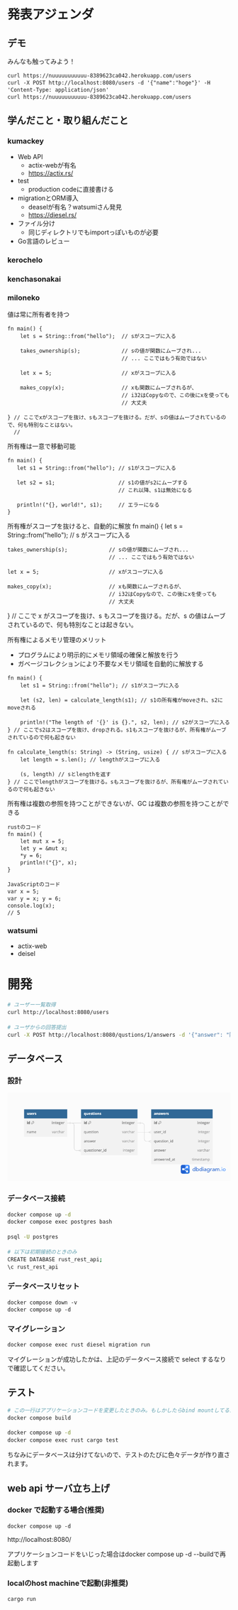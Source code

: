 # 発表アジェンダ

## デモ

みんなも触ってみよう！

```
curl https://nuuuuuuuuuuu-8389623ca042.herokuapp.com/users
curl -X POST http://localhost:8080/users -d '{"name":"hoge"}' -H 'Content-Type: application/json'
curl https://nuuuuuuuuuuu-8389623ca042.herokuapp.com/users
```

## 学んだこと・取り組んだこと

### kumackey

- Web API
  - actix-webが有名
  - https://actix.rs/
- test
  - production codeに直接書ける
- migrationとORM導入
  - deaselが有名？watsumiさん発見
  - https://diesel.rs/
- ファイル分け
  - 同じディレクトリでもimportっぽいものが必要
- Go言語のレビュー

### kerochelo

### kenchasonakai

### miloneko

値は常に所有者を持つ

```
fn main() {
    let s = String::from("hello");  // sがスコープに入る

    takes_ownership(s);             // sの値が関数にムーブされ...
                                    // ... ここではもう有効ではない

    let x = 5;                      // xがスコープに入る

    makes_copy(x);                  // xも関数にムーブされるが、
                                    // i32はCopyなので、この後にxを使っても
                                    // 大丈夫

} // ここでxがスコープを抜け、sもスコープを抜ける。だが、sの値はムーブされているので、何も特別なことはない。
  //
```

所有権は一意で移動可能

```
fn main() {
   let s1 = String::from("hello"); // s1がスコープに入る

   let s2 = s1;                    // s1の値がs2にムーブする
                                   // これ以降、s1は無効になる

   println!("{}, world!", s1);     // エラーになる
}
```

所有権がスコープを抜けると、自動的に解放
fn main() {
let s = String::from("hello"); // s がスコープに入る

    takes_ownership(s);             // sの値が関数にムーブされ...
                                    // ... ここではもう有効ではない

    let x = 5;                      // xがスコープに入る

    makes_copy(x);                  // xも関数にムーブされるが、
                                    // i32はCopyなので、この後にxを使っても
                                    // 大丈夫

} // ここで x がスコープを抜け、s もスコープを抜ける。だが、s の値はムーブされているので、何も特別なことは起きない。

所有権によるメモリ管理のメリット

- プログラムにより明示的にメモリ領域の確保と解放を行う
- ガベージコレクションにより不要なメモリ領域を自動的に解放する

```
fn main() {
    let s1 = String::from("hello"); // s1がスコープに入る

    let (s2, len) = calculate_length(s1); // s1の所有権がmoveされ、s2にmoveされる

    println!("The length of '{}' is {}.", s2, len); // s2がスコープに入る
} // ここでs2はスコープを抜け、dropされる。s1もスコープを抜けるが、所有権がムーブされているので何も起きない

fn calculate_length(s: String) -> (String, usize) { // sがスコープに入る
    let length = s.len(); // lengthがスコープに入る

    (s, length) // sとlengthを返す
} // ここでlengthがスコープを抜ける。sもスコープを抜けるが、所有権がムーブされているので何も起きない
```

所有権は複数の参照を持つことができないが、GC は複数の参照を持つことができる

```
rustのコード
fn main() {
    let mut x = 5;
    let y = &mut x;
    *y = 6;
    println!("{}", x);
}

JavaScriptのコード
var x = 5;
var y = x; y = 6;
console.log(x);
// 5
```

### watsumi

- actix-web
- deisel

# 開発

```bash
# ユーザー一覧取得
curl http://localhost:8080/users

# ユーザからの回答提出
curl -X POST http://localhost:8080/qustions/1/answers -d '{"answer": "阿蘇山", "user_name":"kumackey"}' -H 'Content-Type: application/json'
```

## データベース

### 設計

![ER図](./er.png "ER図")

### データベース接続

```bash
docker compose up -d
docker compose exec postgres bash

psql -U postgres

# 以下は初期接続のときのみ
CREATE DATABASE rust_rest_api;
\c rust_rest_api
```

### データベースリセット

```
docker compose down -v
docker compose up -d
```

### マイグレーション

```bash
docker compose exec rust diesel migration run
```

マイグレーションが成功したかは、上記のデータベース接続で select するなりで確認してください。

## テスト

```bash
# この一行はアプリケーションコードを変更したときのみ。もしかしたらbind mountしてるから要らないかも？
docker compose build

docker compose up -d
docker compose exec rust cargo test
```

ちなみにデータベースは分けてないので、テストのたびに色々データが作り直されます。

## web api サーバ立ち上げ

### docker で起動する場合(推奨)

```
docker compose up -d
```

http://localhost:8080/

アプリケーションコードをいじった場合はdocker compose up -d --buildで再起動します

### localのhost machineで起動(非推奨)

```bash
cargo run
```
